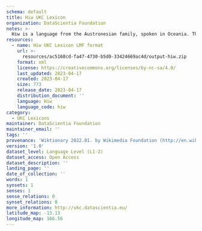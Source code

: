 ```yaml
---
schema: default
title: Hiw UKC Lexicon
organization: DataScientia Foundation
notes: >-
  Hiw is a language from the Austronesian family, spoken in Oceania. The UKC Lexicon of Hiw is represented as a lexico-semantic network. It consists of words, word senses, synsets, as well as sense-level and synset-level relationships.
resources:
  - name: Hiw UKC Lexicon LMF format
    url: >-
      resources/ac5168cd-fa47-4730-b5d0-33424669ac4d/output-hiw.zip
    format: xml
    license: https://creativecommons.org/licenses/by-nc-sa/4.0/
    last_updated: 2023-04-17
    created: 2023-04-17
    size: 773
    release_date: 2023-04-17
    distribution_document: ''
    language: Hiw
    language_code: hiw
category:
  - UKC Lexicons
maintainer: DataScientia Foundation
maintainer_email: ''
tags: ''
provenance: 'Wiktionary 2022.01. by Wikimedia Foundation (http://en.wiktionary.org); Princeton WordNet 2.1 by Princeton University (https://wordnet.princeton.edu)'
version: '1.0'
dataset_level: Language Level (L1-2)
dataset_access: Open Access
dataset_description: ''
landing_page: ''
date_of_collection: ''
words: 1
synsets: 1
senses: 1
sense_relations: 0
synset_relations: 0
more_information: http://ukc.datascientia.eu/
latitude_map: -13.13
longitude_map: 166.56
---
```

